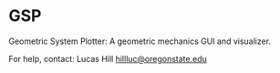 # GSP
Geometric System Plotter:  A geometric mechanics GUI and visualizer.

For help, contact:
Lucas Hill
hillluc@oregonstate.edu
